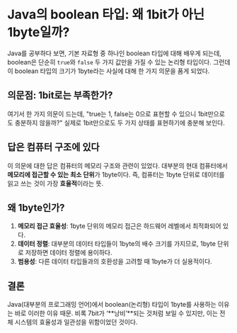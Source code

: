 # Java의 boolean 타입: 왜 1bit가 아닌 **1byte**일까?

Java를 공부하다 보면, 기본 자료형 중 하나인 boolean 타입에 대해 배우게 되는데, boolean은 단순히 `true`와 `false` 두 가지 값만을 가질 수 있는 논리형 타입이다. 그런데 이 boolean 타입의 크기가 1byte라는 사실에 대해 한 가지 의문을 품게 되었다.

## 의문점: 1bit로는 부족한가?

여기서 한 가지 의문이 드는데, "true는 1, false는 0으로 표현할 수 있으니 1bit만으로도 충분하지 않을까?" 실제로 1bit만으로도 두 가지 상태를 표현하기에 충분해 보인다.

## 답은 컴퓨터 구조에 있다

이 의문에 대한 답은 컴퓨터의 메모리 구조와 관련이 있었다. 대부분의 현대 컴퓨터에서 **메모리에 접근할 수 있는 최소 단위**가 1byte이다. 즉, 컴퓨터는 1byte 단위로 데이터를 읽고 쓰는 것이 가장 **효율적**이라는 뜻.

## 왜 1byte인가?

1. **메모리 접근 효율성**: 1byte 단위의 메모리 접근은 하드웨어 레벨에서 최적화되어 있다.
2. **데이터 정렬**: 대부분의 데이터 타입들이 1byte의 배수 크기를 가지므로, 1byte 단위로 저장하면 데이터 정렬에 용이하다.
3. **범용성**: 다른 데이터 타입들과의 호환성을 고려할 때 1byte가 더 실용적이다.

## 결론

Java(대부분의 프로그래밍 언어)에서 boolean(논리형) 타입이 1byte를 사용하는 이유는 바로 이러한 이유 때문. 비록 7bit가 ‘**낭비’**되는 것처럼 보일 수 있지만, 이는 전체 시스템의 효율성과 일관성을 위함이었던 것이다.